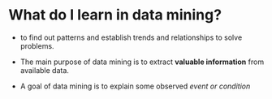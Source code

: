 # What do I learn in data mining?

* to find out patterns and establish trends and relationships to solve problems.

* The main purpose of data mining is to extract **valuable information** from available data.

* A goal of data mining is to explain some observed *event or condition*
